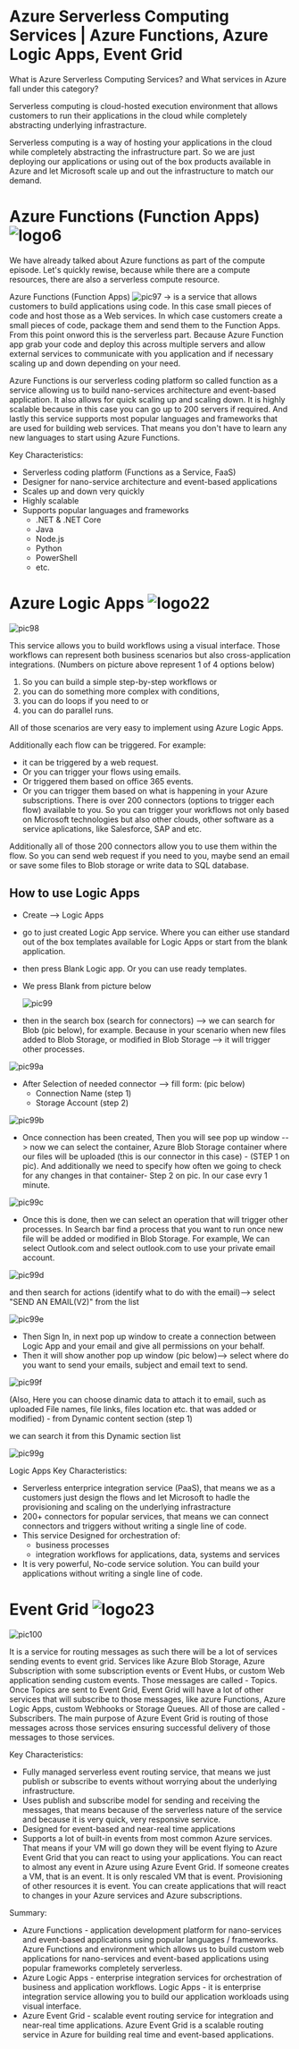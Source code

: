 # Azure Serverless Computing Services | Azure Functions, Azure Logic Apps, Event Grid

What is Azure Serverless Computing Services? and What services in Azure fall under this category?

Serverless computing is cloud-hosted execution environment that allows customers to run their applications in the cloud while completely abstracting underlying infrastracture.

Serverless computing is a way of hosting your applications in the cloud while completely abstracting the infrastructure part. So we are just deploying our applications or using out of the box products available in Azure and let Microsoft scale up and out the infrastructure to match our demand.

# Azure Functions (Function Apps) ![logo6](https://github.com/Julian22222/Clouds/blob/main/Azure/logo/logo6.jpg)

We have already talked about Azure functions as part of the compute episode. Let's quickly rewise, because while there are a compute resources, there are also a serverless compute resource.

Azure Functions (Function Apps)
![pic97](https://github.com/Julian22222/Clouds/blob/main/Azure/IMG/pic97.jpg)
-> is a service that allows customers to build applications using code. In this case small pieces of code and host those as a Web services. In which case customers create a small pieces of code, package them and send them to the Function Apps. From this point onword this is the serverless part. Because Azure Function app grab your code and deploy this across multiple servers and allow external services to communicate with you application and if necessary scaling up and down depending on your need.

Azure Functions is our serverless coding platform so called function as a service allowing us to build nano-services architecture and event-based application. It also allows for quick scaling up and scaling down. It is highly scalable because in this case you can go up to 200 servers if required. And lastly this service supports most popular languages and frameworks that are used for building web services. That means you don't have to learn any new languages to start using Azure Functions.

Key Characteristics:

- Serverless coding platform (Functions as a Service, FaaS)
- Designer for nano-service architecture and event-based applications
- Scales up and down very quickly
- Highly scalable
- Supports popular languages and frameworks
  - .NET & .NET Core
  - Java
  - Node.js
  - Python
  - PowerShell
  - etc.

# Azure Logic Apps ![logo22](https://github.com/Julian22222/Clouds/blob/main/Azure/logo/logo22.jpg)

![pic98](https://github.com/Julian22222/Clouds/blob/main/Azure/IMG/pic98.jpg)

This service allows you to build workflows using a visual interface. Those workflows can represent both business scenarios but also cross-application integrations. (Numbers on picture above represent 1 of 4 options below)

1. So you can build a simple step-by-step workflows or
2. you can do something more complex with conditions,
3. you can do loops if you need to or
4. you can do parallel runs.

All of those scenarios are very easy to implement using Azure Logic Apps.

Additionally each flow can be triggered. For example:

- it can be triggered by a web request.
- Or you can trigger your flows using emails.
- Or triggered them based on office 365 events.
- Or you can trigger them based on what is happening in your Azure subscriptions.
  There is over 200 connectors (options to trigger each flow) available to you. So you can trigger your workflows not only based on Microsoft technologies but also other clouds, other software as a service aplications, like Salesforce, SAP and etc.

Additionally all of those 200 connectors allow you to use them within the flow. So you can send web request if you need to you, maybe send an email or save some files to Blob storage or write data to SQL database.

## How to use Logic Apps

- Create --> Logic Apps
- go to just created Logic App service. Where you can either use standard out of the box templates available for Logic Apps or start from the blank application.
- then press Blank Logic app. Or you can use ready templates.
- We press Blank from picture below

  ![pic99](https://github.com/Julian22222/Clouds/blob/main/Azure/IMG/pic99.jpg)

- then in the search box (search for connectors) --> we can search for Blob (pic below), for example. Because in your scenario when new files added to Blob Storage, or modified in Blob Storage --> it will trigger other processes.

![pic99a](https://github.com/Julian22222/Clouds/blob/main/Azure/IMG/pic99a.jpg)

- After Selection of needed connector --> fill form: (pic below)
  - Connection Name (step 1)
  - Storage Account (step 2)

![pic99b](https://github.com/Julian22222/Clouds/blob/main/Azure/IMG/pic99b.jpg)

- Once connection has been created, Then you will see pop up window --> now we can select the container, Azure Blob Storage container where our files will be uploaded (this is our connector in this case) - (STEP 1 on pic). And additionally we need to specify how often we going to check for any changes in that container- Step 2 on pic. In our case evry 1 minute.

![pic99c](https://github.com/Julian22222/Clouds/blob/main/Azure/IMG/pic99c.jpg)

- Once this is done, then we can select an operation that will trigger other processes. In Search bar find a process that you want to run once new file will be added or modified in Blob Storage. For example, We can select Outlook.com and select outlook.com to use your private email account.

![pic99d](https://github.com/Julian22222/Clouds/blob/main/Azure/IMG/pic99d.jpg)

and then search for actions (identify what to do with the email)--> select "SEND AN EMAIL(V2)" from the list

![pic99e](https://github.com/Julian22222/Clouds/blob/main/Azure/IMG/pic99e.jpg)

- Then Sign In, in next pop up window to create a connection between Logic App and your email and give all permissions on your behalf.
- Then it will show another pop up window (pic below)--> select where do you want to send your emails, subject and email text to send.

![pic99f](https://github.com/Julian22222/Clouds/blob/main/Azure/IMG/pic99f.jpg)

(Also, Here you can choose dinamic data to attach it to email, such as uploaded File names, file links, files location etc. that was added or modified) - from Dynamic content section (step 1)

we can search it from this Dynamic section list

![pic99g](https://github.com/Julian22222/Clouds/blob/main/Azure/IMG/pic99g.jpg)

Logic Apps Key Characteristics:

- Serverless enterprice integration service (PaaS), that means we as a customers just design the flows and let Microsoft to hadle the provisioning and scaling on the underlying infrastracture
- 200+ connectors for popular services, that means we can connect connectors and triggers without writing a single line of code.
- This service Designed for orchestration of:
  - business processes
  - integration workflows for applications, data, systems and services
- It is very powerful, No-code service solution. You can build your applications without writing a single line of code.

# Event Grid ![logo23](https://github.com/Julian22222/Clouds/blob/main/Azure/logo/logo23.jpg)

![pic100](https://github.com/Julian22222/Clouds/blob/main/Azure/IMG/pic100.jpg)

It is a service for routing messages as such there will be a lot of services sending events to event grid.
Services like Azure Blob Storage, Azure Subscription with some subscription events or Event Hubs, or custom Web application sending custom events. Those messages are called - Topics. Once Topics are sent to Event Grid, Event Grid will have a lot of other services that will subscribe to those messages, like azure Functions, Azure Logic Apps, custom Webhooks or Storage Queues. All of those are called - Subscribers.
The main purpose of Azure Event Grid is routing of those messages across those services ensuring successful delivery of those messages to those services.

Key Characteristics:

- Fully managed serverless event routing service, that means we just publish or subscribe to events without worrying about the underlying infrastructure.
- Uses publish and subscribe model for sending and receiving the messages, that means because of the serverless nature of the service and because it is very quick, very responsive service.
- Designed for event-based and near-real time applications
- Supports a lot of built-in events from most common Azure services. That means if your VM will go down they will be event flying to Azure Event Grid that you can react to using your applications. You can react to almost any event in Azure using Azure Event Grid. If someone creates a VM, that is an event. It is only rescaled VM that is event. Provisioning of other resources it is event. You can create applications that will react to changes in your Azure services and Azure subscriptions.

Summary:

- Azure Functions - application development platform for nano-services and event-based applications using popular languages / frameworks.
  Azure Functions and environment which allows us to build custom web applications for nano-services and event-based applications using popular frameworks completely serverless.
- Azure Logic Apps - enterprise integration services for orchestration of business and application workflows.
  Logic Apps - it is enterprise integration service allowing you to build our application workloads using visual interface.
- Azure Event Grid - scalable event routing service for integration and near-real time applications.
  Azure Event Grid is a scalable routing service in Azure for building real time and event-based applications.
